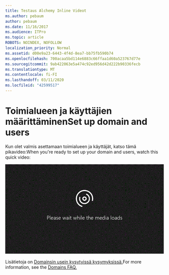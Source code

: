 ```yaml
---
title: Testaus Alchemy Inline Videot
ms.author: pebaum
author: pebaum
ms.date: 11/16/2017
ms.audience: ITPro
ms.topic: article
ROBOTS: NOINDEX, NOFOLLOW
localization_priority: Normal
ms.assetid: d00e9a23-6443-4f4d-8ea7-bb75fb590b74
ms.openlocfilehash: 700acaa5bd114e6883c66ffaa1d60a523767d77e
ms.sourcegitcommit: 9ab422063e5a474c92ed956d42d222b90336fecb
ms.translationtype: MT
ms.contentlocale: fi-FI
ms.lasthandoff: 03/11/2020
ms.locfileid: "42599517"
---
```

# <a name="set-up-domain-and-users"></a><span data-ttu-id="39625-102">Toimialueen ja käyttäjien määrittäminen</span><span class="sxs-lookup"><span data-stu-id="39625-102">Set up domain and users</span></span>

<span data-ttu-id="39625-103">Kun olet valmis asettamaan toimialueen ja käyttäjät, katso tämä pikavideo:</span><span class="sxs-lookup"><span data-stu-id="39625-103">When you're ready to set up your domain and users, watch this quick video:</span></span>
  
![Selaimesi ei tue videota.](media/MSN_Video_Widget.gif)
  
<span data-ttu-id="39625-106">Lisätietoja on [Domainsin usein kysytyissä kysymyksissä.](https://docs.microsoft.com/office365/admin/setup/domains-faq)</span><span class="sxs-lookup"><span data-stu-id="39625-106">For more information, see the [Domains FAQ.](https://docs.microsoft.com/office365/admin/setup/domains-faq)</span></span>